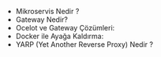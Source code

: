 - Mikroservis Nedir ?
- Gateway Nedir?
- Ocelot ve Gateway Çözümleri:
- Docker ile Ayağa Kaldırma:
- YARP (Yet Another Reverse Proxy) Nedir ?
